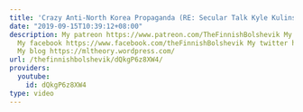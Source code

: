 ```yaml
---
title: 'Crazy Anti-North Korea Propaganda (RE: Secular Talk Kyle Kulinski)'
date: "2019-09-15T10:39:12+08:00"
description: My patreon https://www.patreon.com/TheFinnishBolshevik My discord https://discord.gg/tsJTycv
  My facebook https://www.facebook.com/theFinnishBolshevik My twitter https://twitter.com/FinnBolshevik
  My blog https://mltheory.wordpress.com/
url: /thefinnishbolshevik/dQkgP6z8XW4/
providers:
  youtube:
    id: dQkgP6z8XW4
type: video
---
```

